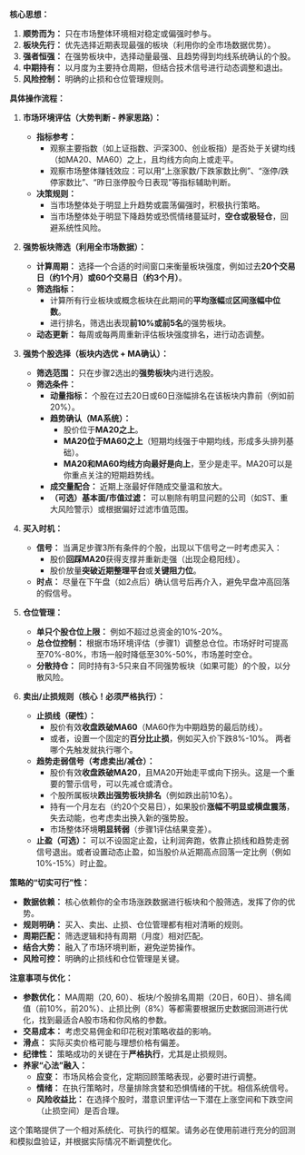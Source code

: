 
**核心思想：**

1.  **顺势而为：** 只在市场整体环境相对稳定或偏强时参与。
2.  **板块先行：** 优先选择近期表现最强的板块（利用你的全市场数据优势）。
3.  **强者恒强：** 在强势板块中，选择动量最强、且趋势得到均线系统确认的个股。
4.  **中期持有：** 以月度为主要持仓周期，但结合技术信号进行动态调整和退出。
5.  **风险控制：** 明确的止损和仓位管理规则。

**具体操作流程：**

1.  **市场环境评估（大势判断 - 养家思路）：**
    *   **指标参考：**
        *   观察主要指数（如上证指数、沪深300、创业板指）是否处于关键均线（如MA20、MA60）之上，且均线方向向上或走平。
        *   观察市场整体赚钱效应：可以用“上涨家数/下跌家数比例”、“涨停/跌停家数比”、“昨日涨停股今日表现”等指标辅助判断。
    *   **决策规则：**
        *   当市场整体处于明显上升趋势或震荡偏强时，积极执行策略。
        *   当市场整体处于明显下降趋势或恐慌情绪蔓延时，**空仓或极轻仓**，回避系统性风险。

2.  **强势板块筛选（利用全市场数据）：**
    *   **计算周期：** 选择一个合适的时间窗口来衡量板块强度，例如过去**20个交易日（约1个月）**或**60个交易日（约3个月）**。
    *   **筛选指标：**
        *   计算所有行业板块或概念板块在此期间的**平均涨幅**或**区间涨幅中位数**。
        *   进行排名，筛选出表现**前10%或前5名**的强势板块。
    *   **动态更新：** 每周或每两周重新评估板块强度排名，进行动态调整。

3.  **强势个股选择（板块内选优 + MA确认）：**
    *   **筛选范围：** 只在步骤2选出的**强势板块**内进行选股。
    *   **筛选条件：**
        *   **动量指标：** 个股在过去20日或60日涨幅排名在该板块内靠前（例如前20%）。
        *   **趋势确认（MA系统）：**
            *   股价位于**MA20之上**。
            *   **MA20位于MA60之上**（短期均线强于中期均线，形成多头排列基础）。
            *   **MA20和MA60均线方向最好是向上**，至少是走平。MA20可以是你重点关注的短期趋势线。
        *   **成交量配合：** 近期上涨最好伴随成交量温和放大。
        *   **（可选）基本面/市值过滤：** 可以剔除有明显问题的公司（如ST、重大风险警示）或根据偏好过滤市值范围。

4.  **买入时机：**
    *   **信号：** 当满足步骤3所有条件的个股，出现以下信号之一时考虑买入：
        *   股价**回踩MA20**获得支撑并重新走强（出现企稳阳线）。
        *   股价放量**突破近期整理平台**或**关键阻力位**。
    *   **时点：** 尽量在下午盘（如2点后）确认信号后再介入，避免早盘冲高回落的假信号。

5.  **仓位管理：**
    *   **单只个股仓位上限：** 例如不超过总资金的10%-20%。
    *   **总仓位控制：** 根据市场环境评估（步骤1）调整总仓位。市场好时可提高至70%-80%，市场一般时降低至30%-50%，市场差时空仓。
    *   **分散持仓：** 同时持有3-5只来自不同强势板块（如果可能）的个股，以分散风险。

6.  **卖出/止损规则（核心！必须严格执行）：**
    *   **止损线（硬性）：**
        *   股价有效**收盘跌破MA60**（MA60作为中期趋势的最后防线）。
        *   或者，设置一个固定的**百分比止损**，例如买入价下跌8%-10%。 两者哪个先触发就执行哪个。
    *   **趋势走弱信号（考虑卖出/减仓）：**
        *   股价有效**收盘跌破MA20**，且MA20开始走平或向下拐头。这是一个重要的警示信号，可以先减仓或清仓。
        *   个股所属板块**跌出强势板块排名**（例如跌出前10名）。
        *   持有一个月左右（约20个交易日），如果股价**涨幅不明显或横盘震荡**，失去动能，也考虑卖出换入新的强势股。
        *   市场整体环境**明显转弱**（步骤1评估结果变差）。
    *   **止盈（可选）：** 可以不设固定止盈，让利润奔跑，依靠止损线和趋势走弱信号退出。或者设置动态止盈，如当股价从近期高点回落一定比例（例如10%-15%）时止盈。

**策略的“切实可行”性：**

*   **数据依赖：** 核心依赖你的全市场涨跌数据进行板块和个股筛选，发挥了你的优势。
*   **规则明确：** 买入、卖出、止损、仓位管理都有相对清晰的规则。
*   **周期匹配：** 筛选逻辑和持有周期（月度）相对匹配。
*   **结合大势：** 融入了市场环境判断，避免逆势操作。
*   **风险可控：** 明确的止损线和仓位管理是关键。

**注意事项与优化：**

*   **参数优化：** MA周期（20, 60）、板块/个股排名周期（20日，60日）、排名阈值（前10%，前20%）、止损比例（8%）等都需要根据历史数据回测进行优化，找到最适合A股市场和你风格的参数。
*   **交易成本：** 考虑交易佣金和印花税对策略收益的影响。
*   **滑点：** 实际买卖价格可能与理想价格有偏差。
*   **纪律性：** 策略成功的关键在于**严格执行**，尤其是止损规则。
*   **养家“心法”融入：**
    *   **应变：** 市场风格会变化，定期回顾策略表现，必要时进行调整。
    *   **情绪：** 在执行策略时，尽量排除贪婪和恐惧情绪的干扰。相信系统信号。
    *   **风险收益比：** 在选择个股时，潜意识里评估一下潜在上涨空间和下跌空间（止损空间）是否合理。

这个策略提供了一个相对系统化、可执行的框架。请务必在使用前进行充分的回测和模拟盘验证，并根据实际情况不断调整优化。
